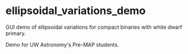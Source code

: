 # ellipsoidal_variations_demo
GUI demo of ellipsoidal variations for compact binaries with white dwarf primary.

Demo for UW Astronomy's Pre-MAP students.
